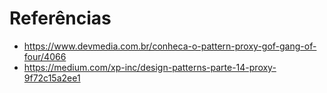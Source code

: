 # Referências
- https://www.devmedia.com.br/conheca-o-pattern-proxy-gof-gang-of-four/4066
- https://medium.com/xp-inc/design-patterns-parte-14-proxy-9f72c15a2ee1
